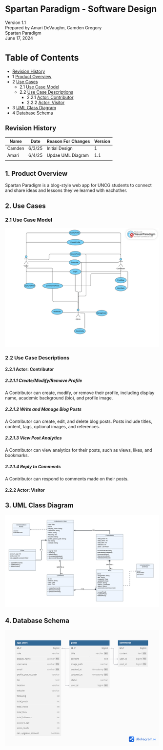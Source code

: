 # Spartan Paradigm - Software Design 

Version 1.1  
Prepared by Amari DeVaughn, Camden Gregory\
Spartan Paradigm\
June 17, 2024

Table of Contents
=================
* [Revision History](#revision-history)
* 1 [Product Overview](#1-product-overview)
* 2 [Use Cases](#2-use-cases)
  * 2.1 [Use Case Model](#21-use-case-model)
  * 2.2 [Use Case Descriptions](#22-use-case-descriptions)
    * 2.2.1 [Actor: Contributor](#221-actor-contributor)
    * 2.2.2 [Actor: Visitor](#222-actor-visitor)
* 3 [UML Class Diagram](#3-uml-class-diagram)
* 4 [Database Schema](#4-database-schema)

## Revision History
| Name | Date    | Reason For Changes  | Version   |
| ---- | ------- | ------------------- | --------- |
|Camden| 6/3/25 | Initial Design      |    1      |
|Amari | 6/4/25 | Updae UML Diagram   |    1.1    |
|      |        |                     |           |

## 1. Product Overview
Spartan Paradigm is a blog-style web app for UNCG students to connect and share ideas and lessons they've learned with eachother.

## 2. Use Cases
### 2.1 Use Case Model
![Use Case Model](https://github.com/amarixdev/su25_team8/blob/main/ObjectOrientedDesign/UserCases_su25_team8-1.png)

### 2.2 Use Case Descriptions

#### 2.2.1 Actor: Contributor
##### 2.2.1.1 Create/Modify/Remove Profile
A Contributor can create, modify, or remove their profile, including display name, academic background (bio), and profile image.
##### 2.2.1.2 Write and Manage Blog Posts
A Contributor can create, edit, and delete blog posts. Posts include titles, content, tags, optional images, and references.
##### 2.2.1.3 View Post Analytics
A Contributor can view analytics for their posts, such as views, likes, and bookmarks.
##### 2.2.1.4 Reply to Comments
A Contributor can respond to comments made on their posts.

#### 2.2.2 Actor: Visitor

## 3. UML Class Diagram
![UML Class Diagram](https://github.com/amarixdev/su25_team8/blob/main/ObjectOrientedDesign/UML.png)
## 4. Database Schema
![Database Schema Diagram](https://github.com/amarixdev/su25_team8/blob/main/ObjectOrientedDesign/SpartanParadigmDBSchema%20(1).png)
